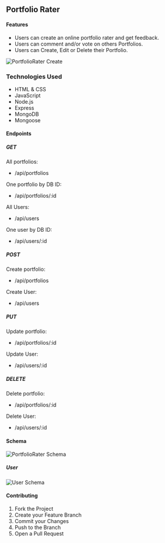 ## Portfolio Rater

#### Features

- Users can create an online portfolio rater and get feedback.
- Users can comment and/or vote on others Portfolios.
- Users can Create, Edit or Delete their Portfolio.

![PortfolioRater Create](https://i.imgur.com/FJ2VA2o.png)

### Technologies Used

- HTML & CSS
- JavaScript
- Node.js
- Express
- MongoDB
- Mongoose

#### Endpoints

##### GET

All portfolios:

- /api/portfolios

One portfolio by DB ID:

- /api/portfolios/:id

All Users:

- /api/users

One user by DB ID:

- /api/users/:id

##### POST

Create portfolio:

- /api/portfolios

Create User:

- /api/users

##### PUT

Update portfolio:

- /api/portfolios/:id

Update User:

- /api/users/:id

##### DELETE

Delete portfolio:

- /api/portfolios/:id

Delete User:

- /api/users/:id

#### Schema

![PortfolioRater Schema](https://user-images.githubusercontent.com/58185036/74962767-ca8f2000-53cd-11ea-997e-8a9ad4fb0a4b.png)

##### User

![User Schema](https://i.imgur.com/364ncan.png)

#### Contributing

1. Fork the Project
2. Create your Feature Branch
3. Commit your Changes
4. Push to the Branch
5. Open a Pull Request
